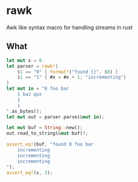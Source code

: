# rawk
Awk like syntax macro for handling streams in rust

## What

```rs
let mut x = 0
let parser = rawk!{
	$1 == "0" { format!("found {}", $0) }
	$1 == "1" { #x = #x + 1; "incrementing"}
}
let mut in = "0 foo bar
	1 baz qux
	1
	1
".as_bytes();
let mut out = parser.parse(&mut in);

let mut buf = String::new();
out.read_to_string(&mut buf)?;

assert_eq!(buf, "found 0 foo bar
	incrementing
	incrementing
	incrementing
");
assert_eq!(x, 3);
```


